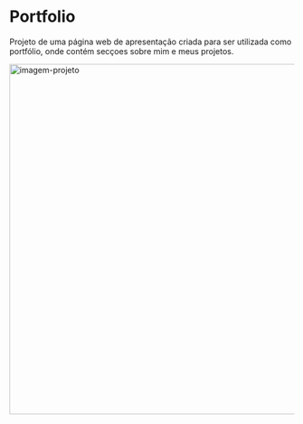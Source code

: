 # Portfolio

Projeto de uma página web de apresentação criada para ser utilizada como portfólio, onde contém secçoes sobre mim e meus projetos.

<img width="620" alt="imagem-projeto" src="https://user-images.githubusercontent.com/100978478/188757510-14de009a-8723-4e3e-9bf0-618ded0911e7.png">
